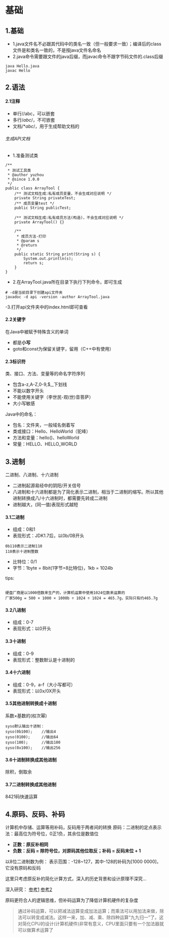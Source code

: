 # 基础

## 1.基础
- 1.java文件名不必跟其代码中的类名一致（但一般要求一致）；编译后的class文件是和类名一致的，不是按java文件名命名
- 2.java命令需要跟文件的java后缀，而javac命令不跟字节码文件的.class后缀
```
java Hello.java
javac Hello
```

## 2.语法

#### 2.1注释
- 单行//abc，可以嵌套
- 多行/*abc*/，不可嵌套
- 文档/**abc*/，用于生成帮助文档的

###### 生成API文档
- 1.准备测试类
```
/**
 * 测试工具类
 * @author yuzhou
 * @since 1.0.0
 */
public class ArrayTool {
    /** 测试文档生成:私有成员变量，不会生成对应说明 */
    private String privateTest;
    /** 成员变量test */
    public String publicTest;
    
    /** 测试文档生成:私有成员方法(构造)，不会生成对应说明 */
    private ArrayTool() {}
    
    /**
     * 成员方法-打印
     * @param s
     * @return
     */
    public static String print(String s) {
        System.out.println(s);
        return s;
    }
}
```

- 2.在ArrayTool.java所在目录下执行下列命令，即可生成
```
# -d是当前目录下创建api文件夹
javadoc -d api -version -author ArrayTool.java
```

-3.打开api文件夹中的index.html即可查看

#### 2.2关键字
在Java中被赋予特殊含义的单词

- 都是**小写**
- goto和const为保留关键字，留用（C++中有使用）

#### 2.3标识符
类、接口、方法、变量等的命名字符序列

- 包含a-z,A-Z,0-9,$,_下划线
- 不能以数字开头
- 不能使用关键字（李世民-观(世)音菩萨）
- 大小写敏感

Java中的命名：

- 包名：文件夹，一般域名倒着写
- 类或接口：Hello、HelloWorld（驼峰）
- 方法和变量：hello()、helloWorld
- 常量：HELLO、HELLO_WORLD


## 3.进制
二进制、八进制、十六进制

- 二进制起源易经中的阴阳/开关信号
- 八进制和十六进制都是为了简化表示二进制，相当于二进制的缩写。所以其他进制转换成八/十六进制时，都需要先转成二进制
- 进制越大，(同一值)表现形式越短

#### 3.1二进制
- 组成：0和1
- 表现形式：JDK1.7后，以0b/0B开头
```
0b110表示二进制110
110表示十进制整数
```
- 比特位：0/1
- 字节：1byte = 8bit(1字节=8比特位)，1kb = 1024b

tips:
```

硬盘厂商是以1000倍数来生产的，计算机运算中使用1024位数来运算的
厂家500g = 500 × 1000 × 1000b ÷ 1024 ÷ 1024 = 465.7g，实际只有约465.7g
```

#### 3.2八进制
- 组成：0-7
- 表现形式：以0开头

#### 3.3十进制
- 组成：0-9
- 表现形式：整数默认是十进制的

#### 3.4十六进制
- 组成：0-9，a-f（大小写都可）
- 表现形式：以0x/0X开头

#### 3.5其他进制转换成十进制
系数×基数的(权次幂)
```
syso默认输出十进制：
syso(0b100);    //输出4
syso(0100);     //输出64
syso(100);      //输出100
syso(0x100);    //输出256
```

#### 3.6十进制转换成其他进制
除积，倒取余

#### 3.7二进制转换成其他进制
8421码快速运算


## 4.原码、反码、补码
计算机中存储、运算等用补码，反码用于两者间的转换
原码：二进制的定点表示法：最高位为符号位，0正1负，其余位是数值位

- **正数：原反补相同**
- **负数：反码 = 除符号位，对原码其他位取反；补码 = 反码末位 + 1**

以8位二进制数为例：
表示范围：-128~127，其中-128的补码为[1000 0000]，它没有原码和反码

这里只考虑原反补的简化计算方式，深入的历史背景和设计原理不深究...

深入研究：
[参考1](https://www.cnblogs.com/zhangziqiu/archive/2011/03/30/ComputerCode.html)
[参考2](https://www.zhihu.com/question/20458542)

原码更符合人的逻辑思维，但补码运算为了降低计算机硬件的复杂度
>通过补码运算，可以把减法运算变成加法运算；而乘法可以用加法来做，除法可以转变成减法。这样一来，加、减、乘、除四种运算“九九归一”了。这对简化CPU的设计(计算机硬件)非常有意义，CPU里面只要有一个加法器就可以做算术运算了

